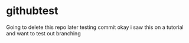 # githubtest
Going to delete this repo later
testing commit
okay i saw this on a tutorial and want to test out branching 
